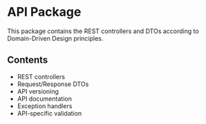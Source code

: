 # API Package

This package contains the REST controllers and DTOs according to Domain-Driven Design principles.

## Contents
- REST controllers
- Request/Response DTOs
- API versioning
- API documentation
- Exception handlers
- API-specific validation